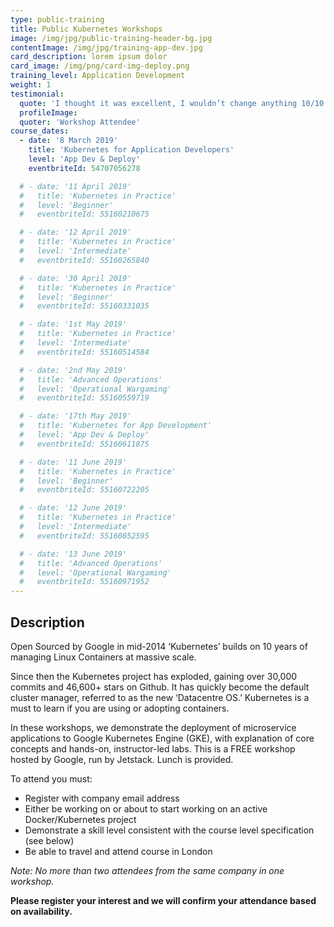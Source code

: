 ```yaml
---
type: public-training
title: Public Kubernetes Workshops
image: /img/jpg/public-training-header-bg.jpg
contentImage: /img/jpg/training-app-dev.jpg
card_description: lorem ipsum dolor
card_image: /img/png/card-img-deploy.png
training_level: Application Development
weight: 1
testimonial:
  quote: 'I thought it was excellent, I wouldn’t change anything 10/10'
  profileImage:
  quoter: 'Workshop Attendee'
course_dates:
  - date: '8 March 2019'
    title: 'Kubernetes for Application Developers'
    level: 'App Dev & Deploy'
    eventbriteId: 54707056278

  # - date: '11 April 2019'
  #   title: 'Kubernetes in Practice'
  #   level: 'Beginner'
  #   eventbriteId: 55160210675

  # - date: '12 April 2019'
  #   title: 'Kubernetes in Practice'
  #   level: 'Intermediate'
  #   eventbriteId: 55160265840

  # - date: '30 April 2019'
  #   title: 'Kubernetes in Practice'
  #   level: 'Beginner'
  #   eventbriteId: 55160331035

  # - date: '1st May 2019'
  #   title: 'Kubernetes in Practice'
  #   level: 'Intermediate'
  #   eventbriteId: 55160514584

  # - date: '2nd May 2019'
  #   title: 'Advanced Operations'
  #   level: 'Operational Wargaming'
  #   eventbriteId: 55160559719

  # - date: '17th May 2019'
  #   title: 'Kubernetes for App Development'
  #   level: 'App Dev & Deploy'
  #   eventbriteId: 55160611875

  # - date: '11 June 2019'
  #   title: 'Kubernetes in Practice'
  #   level: 'Beginner'
  #   eventbriteId: 55160722205

  # - date: '12 June 2019'
  #   title: 'Kubernetes in Practice'
  #   level: 'Intermediate'
  #   eventbriteId: 55160852595

  # - date: '13 June 2019'
  #   title: 'Advanced Operations'
  #   level: 'Operational Wargaming'
  #   eventbriteId: 55160971952
---
```


## Description

Open Sourced by Google in mid-2014 ‘Kubernetes’ builds on 10 years of managing Linux Containers at massive scale.

Since then the Kubernetes project has exploded, gaining over 30,000 commits and 46,600+ stars on Github. It has quickly become the default cluster manager, referred to as the new ‘Datacentre OS.’ Kubernetes is a must to learn if you are using or adopting containers.

In these workshops, we demonstrate the deployment of microservice applications to Google Kubernetes Engine (GKE), with explanation of core concepts and hands-on, instructor-led labs. This is a FREE workshop hosted by Google, run by Jetstack. Lunch is provided. 

To attend you must:  

* Register with company email address 
* Either be working on or about to start working on an active Docker/Kubernetes project 
* Demonstrate a skill level consistent with the course level specification (see below) 
* Be able to travel and attend course in London 

_Note: No more than two attendees from the same company in one workshop._

**Please register your interest and we will confirm your attendance based on availability.** 
